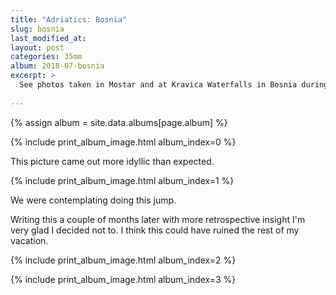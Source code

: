 ```yaml
---
title: "Adriatics: Bosnia"
slug: bosnia
last_modified_at:
layout: post
categories: 35mm
album: 2018-07-bosnia
excerpt: >
  See photos taken in Mostar and at Kravica Waterfalls in Bosnia during a 12-day roadtrip through some of the Adriatic countries in 2018.
  
---
```

{% assign album = site.data.albums[page.album] %}

{% include print_album_image.html album_index=0 %}

This picture came out more idyllic than expected.

{% include print_album_image.html album_index=1 %}

We were contemplating doing this jump.

Writing this a couple of months later with more retrospective insight I'm very glad I decided not to. I think this could have ruined the rest of my vacation.

{% include print_album_image.html album_index=2 %}

{% include print_album_image.html album_index=3 %}